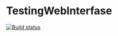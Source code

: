 # TestingWebInterfase
[![Build status](https://ci.appveyor.com/api/projects/status/u1r8vx7jvivgm8us?svg=true)](https://ci.appveyor.com/project/UBCh/testingwebinterfase)
